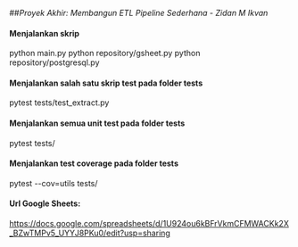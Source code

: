 ##*Proyek Akhir: Membangun ETL Pipeline Sederhana - Zidan M Ikvan*

#### Menjalankan skrip
python main.py
python repository/gsheet.py
python repository/postgresql.py

#### Menjalankan salah satu skrip test pada folder tests
pytest tests/test_extract.py

#### Menjalankan semua unit test pada folder tests
pytest tests/

#### Menjalankan test coverage pada folder tests
pytest --cov=utils tests/

#### Url Google Sheets:
https://docs.google.com/spreadsheets/d/1U924ou6kBFrVkmCFMWACKk2X_BZwTMPv5_UYYJ8PKu0/edit?usp=sharing

